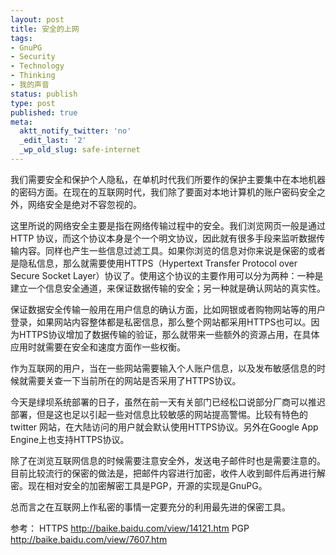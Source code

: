 ```yaml
---
layout: post
title: 安全的上网
tags:
- GnuPG
- Security
- Technology
- Thinking
- 我的声音
status: publish
type: post
published: true
meta:
  aktt_notify_twitter: 'no'
  _edit_last: '2'
  _wp_old_slug: safe-internet
---
```

我们需要安全和保护个人隐私，在单机时代我们所要作的保护主要集中在本地机器的密码方面。在现在的互联网时代，我们除了要面对本地计算机的账户密码安全之外，网络安全是绝对不容忽视的。

这里所说的网络安全主要是指在网络传输过程中的安全。我们浏览网页一般是通过HTTP 协议，而这个协议本身是个一个明文协议，因此就有很多手段来监听数据传输内容。同样也产生一些信息过滤工具。如果你浏览的信息对你来说是保密的或者是隐私信息，那么就需要使用HTTPS（Hypertext Transfer Protocol over Secure Socket Layer）协议了。使用这个协议的主要作用可以分为两种：一种是建立一个信息安全通道，来保证数据传输的安全；另一种就是确认网站的真实性。

保证数据安全传输一般用在用户信息的确认方面，比如网银或者购物网站等的用户登录，如果网站内容整体都是私密信息，那么整个网站都采用HTTPS也可以。因为HTTPS协议增加了数据传输的验证，那么就带来一些额外的资源占用，在具体应用时就需要在安全和速度方面作一些权衡。

作为互联网的用户，当在一些网站需要输入个人账户信息，以及发布敏感信息的时候就需要关查一下当前所在的网站是否采用了HTTPS协议。

今天是绿坝系统部署的日子，虽然在前一天有关部门已经松口说部分厂商可以推迟部署，但是这也足以引起一些对信息比较敏感的网站提高警惕。比较有特色的 twitter 网站，在大陆访问的用户就会默认使用HTTPS协议。另外在Google App Engine上也支持HTTPS协议。

除了在浏览互联网信息的时候需要注意安全外，发送电子邮件时也是需要注意的。目前比较流行的保密的做法是，把邮件内容进行加密，收件人收到邮件后再进行解密。现在相对安全的加密解密工具是PGP，开源的实现是GnuPG。

总而言之在互联网上作私密的事情一定要充分的利用最先进的保密工具。

参考：
HTTPS http://baike.baidu.com/view/14121.htm
PGP http://baike.baidu.com/view/7607.htm
